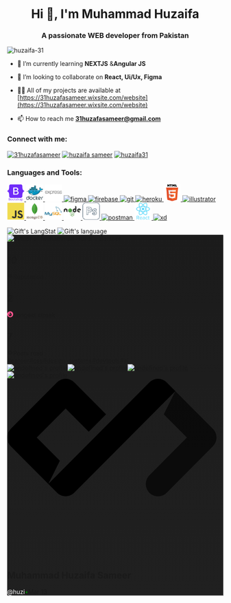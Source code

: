 <h1 align="center">Hi 👋, I'm Muhammad Huzaifa</h1>
<h3 align="center">A passionate WEB developer from Pakistan</h3>

<p align="left"> <img src="https://komarev.com/ghpvc/?username=huzaifa-31&label=Profile%20views&color=0e75b6&style=flat" alt="huzaifa-31" /> </p>

- 🌱 I’m currently learning **NEXTJS** &**Angular JS**

- 👯 I’m looking to collaborate on **React, Ui/Ux, Figma**

- 👨‍💻 All of my projects are available at [https://31huzafasameer.wixsite.com/website](https://31huzafasameer.wixsite.com/website)


- 📫 How to reach me **31huzafasameer@gmail.com**

<h3 align="left">Connect with me:</h3>
<p align="left">
<a href="https://twitter.com/31huzafasameer" target="blank"><img align="center" src="https://raw.githubusercontent.com/rahuldkjain/github-profile-readme-generator/master/src/images/icons/Social/twitter.svg" alt="31huzafasameer" height="30" width="40" /></a>
<a href="https://stackoverflow.com/users/huzaifa sameer" target="blank"><img align="center" src="https://raw.githubusercontent.com/rahuldkjain/github-profile-readme-generator/master/src/images/icons/Social/stack-overflow.svg" alt="huzaifa sameer" height="30" width="40" /></a>
<a href="https://dribbble.com/huzaifa31" target="blank"><img align="center" src="https://raw.githubusercontent.com/rahuldkjain/github-profile-readme-generator/master/src/images/icons/Social/dribbble.svg" alt="huzaifa31" height="30" width="40" /></a>
</p>

<h3 align="left">Languages and Tools:</h3>
<p align="left"> <a href="https://getbootstrap.com" target="_blank" rel="noreferrer"> <img src="https://raw.githubusercontent.com/devicons/devicon/master/icons/bootstrap/bootstrap-plain-wordmark.svg" alt="bootstrap" width="40" height="40"/> </a> <a href="https://www.docker.com/" target="_blank" rel="noreferrer"> <img src="https://raw.githubusercontent.com/devicons/devicon/master/icons/docker/docker-original-wordmark.svg" alt="docker" width="40" height="40"/> </a> <a href="https://expressjs.com" target="_blank" rel="noreferrer"> <img src="https://raw.githubusercontent.com/devicons/devicon/master/icons/express/express-original-wordmark.svg" alt="express" width="40" height="40"/> </a> <a href="https://www.figma.com/" target="_blank" rel="noreferrer"> <img src="https://www.vectorlogo.zone/logos/figma/figma-icon.svg" alt="figma" width="40" height="40"/> </a> <a href="https://firebase.google.com/" target="_blank" rel="noreferrer"> <img src="https://www.vectorlogo.zone/logos/firebase/firebase-icon.svg" alt="firebase" width="40" height="40"/> </a> <a href="https://git-scm.com/" target="_blank" rel="noreferrer"> <img src="https://www.vectorlogo.zone/logos/git-scm/git-scm-icon.svg" alt="git" width="40" height="40"/> </a> <a href="https://heroku.com" target="_blank" rel="noreferrer"> <img src="https://www.vectorlogo.zone/logos/heroku/heroku-icon.svg" alt="heroku" width="40" height="40"/> </a> <a href="https://www.w3.org/html/" target="_blank" rel="noreferrer"> <img src="https://raw.githubusercontent.com/devicons/devicon/master/icons/html5/html5-original-wordmark.svg" alt="html5" width="40" height="40"/> </a> <a href="https://www.adobe.com/in/products/illustrator.html" target="_blank" rel="noreferrer"> <img src="https://www.vectorlogo.zone/logos/adobe_illustrator/adobe_illustrator-icon.svg" alt="illustrator" width="40" height="40"/> </a> <a href="https://developer.mozilla.org/en-US/docs/Web/JavaScript" target="_blank" rel="noreferrer"> <img src="https://raw.githubusercontent.com/devicons/devicon/master/icons/javascript/javascript-original.svg" alt="javascript" width="40" height="40"/> </a> <a href="https://www.mongodb.com/" target="_blank" rel="noreferrer"> <img src="https://raw.githubusercontent.com/devicons/devicon/master/icons/mongodb/mongodb-original-wordmark.svg" alt="mongodb" width="40" height="40"/> </a> <a href="https://www.mysql.com/" target="_blank" rel="noreferrer"> <img src="https://raw.githubusercontent.com/devicons/devicon/master/icons/mysql/mysql-original-wordmark.svg" alt="mysql" width="40" height="40"/> </a> <a href="https://nodejs.org" target="_blank" rel="noreferrer"> <img src="https://raw.githubusercontent.com/devicons/devicon/master/icons/nodejs/nodejs-original-wordmark.svg" alt="nodejs" width="40" height="40"/> </a> <a href="https://www.photoshop.com/en" target="_blank" rel="noreferrer"> <img src="https://raw.githubusercontent.com/devicons/devicon/master/icons/photoshop/photoshop-line.svg" alt="photoshop" width="40" height="40"/> </a> <a href="https://postman.com" target="_blank" rel="noreferrer"> <img src="https://www.vectorlogo.zone/logos/getpostman/getpostman-icon.svg" alt="postman" width="40" height="40"/> </a> <a href="https://reactjs.org/" target="_blank" rel="noreferrer"> <img src="https://raw.githubusercontent.com/devicons/devicon/master/icons/react/react-original-wordmark.svg" alt="react" width="40" height="40"/> </a> <a href="https://www.adobe.com/products/xd.html" target="_blank" rel="noreferrer"> <img src="https://cdn.worldvectorlogo.com/logos/adobe-xd.svg" alt="xd" width="40" height="40"/> </a> </p>



<div>
   <img align="center" src="https://github-readme-streak-stats.herokuapp.com/?user=Huzaifa-31&theme=dark" alt="Gift's LangStat" />
  <img align="center" src="https://github-readme-stats.vercel.app/api/top-langs?username=Huzaifa-31&langs_count=10&show_icons=true&locale=en&layout=compact&theme=dark" alt="Gift's language" height="192px"  width="500px"/>
</div>

<div class="flex h-fit rounded-[32px] p-2" style="background: linear-gradient(0deg, rgb(32 32 32), rgb(27 27 27)), linear-gradient(152.83deg, rgb(56 56 56) 51.92%, rgb(46 48 53) 85.8%);"><div class="flex w-[37.75rem] flex-row-reverse pl-2 rounded-32" style="box-shadow: rgba(0, 0, 0, 0.3) 1px 1px 1px;"><div class="flex w-full max-w-[20.25rem] flex-col gap-4 rounded-32"><div class="relative flex flex-col rounded-24 bg-cover p-2 pb-10 m-2 " style="background-image: url(&quot;https://res.cloudinary.com/daily-now/image/upload/s--VMbOMIjj--/f_auto/v1710057765/public/DevCard-cover&quot;);"><div class="absolute -inset-2 border-8 rounded-32" style="border-color: color-mix(in srgb, rgb(168, 179, 207) 80%, transparent);"></div><img src="https://lh3.googleusercontent.com/a/ACg8ocJmp4WkLdpULBlwx-SygfDuO_IOcnvcrcPf0hrdaH0NjeA=s96-c" alt="avatar of Muhammad Huzaifa Sameer" class="-rotate-3 border-white object-cover border-4 size-24 rounded-32"><span class="flex w-full flex-row gap-3 rounded-16 bg-raw-pepper-90 px-4 py-2 shadow-2 absolute bottom-0 left-0 translate-y-1/2"><span class="flex flex-col"><strong><h2 class="text-white typo-title3">10</h2></strong><span class="flex items-center text-raw-salt-90 typo-caption2"><svg width="1em" height="1em" viewBox="0 0 16 17" fill="none" xmlns="http://www.w3.org/2000/svg" class="w-5 h-5 pointer-events-none text-raw-onion-40"><path fill-rule="evenodd" clip-rule="evenodd" d="M8 13.605A5.333 5.333 0 108 2.938a5.333 5.333 0 000 10.667zm1.213-8.672a.494.494 0 00-.812-.517L4.944 7.922a.494.494 0 00.35.843H7.82l-1.034 2.844a.494.494 0 00.812.518l3.456-3.507a.494.494 0 00-.348-.842H8.179l1.034-2.845z" fill="currentcolor"></path></svg>Reputation</span></span><span class="flex flex-col"><strong><h2 class="text-white typo-title3">2</h2></strong><span class="flex items-center text-raw-salt-90 typo-caption2"><svg width="1em" height="1em" viewBox="0 0 24 24" fill="none" xmlns="http://www.w3.org/2000/svg" class="w-5 h-5 pointer-events-none p-[0.19rem]"><path fill-rule="evenodd" clip-rule="evenodd" d="M12 24c6.627 0 12-5.373 12-12S18.627 0 12 0 0 5.373 0 12s5.373 12 12 12zm1.09-18.665l-.603-.77a.698.698 0 00-1.14.031c-1.12 1.635-.986 3.612-.206 5.09l.332.634.275.54.22.444.115.244.09.202.074.199c.192.6.134 1.221-.163 1.747-.449.78-1.178.963-1.864.845-1.123-.193-1.463-1.473-1.566-2.947l-.022-.388-.013-.394-.009-.593-.001-.585-.004-.136c-.037-.686-.377-.694-1.017-.025-1.796 1.875-2.099 4.749-.753 7.175 1.01 1.85 3.058 3.067 5.152 3.067.088 0 .178-.003.27-.007 2.166-.11 4.255-1.544 5.183-3.56a5.99 5.99 0 00.468-3.566c-.283-1.556-1.096-2.587-2.18-3.96a112.52 112.52 0 01-.392-.499l-.526-.663-.839-1.032-.88-1.093z" fill="#FC538D"></path></svg>Longest streak</span></span><span class="flex flex-col"><strong><h2 class="text-white typo-title3">7</h2></strong><span class="flex items-center text-raw-salt-90 typo-caption2"><svg width="1em" height="1em" viewBox="0 0 24 24" xmlns="http://www.w3.org/2000/svg" class="w-5 h-5 pointer-events-none text-raw-cabbage-40"><path d="M12 4.5c3.828 0 6.74 2.287 8.62 6.592l.139.326L21 12l-.241.582C18.885 17.097 15.924 19.5 12 19.5c-3.828 0-6.74-2.287-8.62-6.592l-.139-.326L3 12l.241-.582C5.115 6.903 8.076 4.5 12 4.5zm0 3.25a4.25 4.25 0 110 8.5 4.25 4.25 0 010-8.5z" fill="currentcolor" fill-rule="evenodd"></path></svg>Posts read</span></span></span></div><div class="relative mt-4 flex flex-col gap-4 p-2"><div class="flex flex-wrap gap-2 max-h-[3.5rem] overflow-hidden pb-3 pointer-events-none"><a href="/tags/career" class="btn focus-outline inline-flex cursor-pointer select-none flex-row
        items-center border no-underline shadow-none transition
        duration-200 ease-in-out typo-callout justify-center font-bold h-6 px-2 rounded-8 btn-secondary !shadow-none typo-caption1 border-raw-pepper-90 text-raw-pepper-90">#career</a><a href="/tags/css" class="btn focus-outline inline-flex cursor-pointer select-none flex-row
        items-center border no-underline shadow-none transition
        duration-200 ease-in-out typo-callout justify-center font-bold h-6 px-2 rounded-8 btn-secondary !shadow-none typo-caption1 border-raw-pepper-90 text-raw-pepper-90">#css</a><a href="/tags/design-systems" class="btn focus-outline inline-flex cursor-pointer select-none flex-row
        items-center border no-underline shadow-none transition
        duration-200 ease-in-out typo-callout justify-center font-bold h-6 px-2 rounded-8 btn-secondary !shadow-none typo-caption1 border-raw-pepper-90 text-raw-pepper-90">#design-systems</a><a href="/tags/devtools" class="btn focus-outline inline-flex cursor-pointer select-none flex-row
        items-center border no-underline shadow-none transition
        duration-200 ease-in-out typo-callout justify-center font-bold h-6 px-2 rounded-8 btn-secondary !shadow-none typo-caption1 border-raw-pepper-90 text-raw-pepper-90">#devtools</a><a href="/tags/ai" class="btn focus-outline inline-flex cursor-pointer select-none flex-row
        items-center border no-underline shadow-none transition
        duration-200 ease-in-out typo-callout justify-center font-bold h-6 px-2 rounded-8 btn-secondary !shadow-none typo-caption1 border-raw-pepper-90 text-raw-pepper-90">#ai</a></div><div class="flex h-6 flex-row gap-1 pointer-events-none"><a aria-label="daily.dev changelog" class="flex min-w-0 shrink items-center no-underline" href="https://app.daily.dev/squads/daily_updates"><img class="object-cover w-6 h-6 rounded-full" loading="lazy" type="avatar" alt="undefined's profile" src="https://res.cloudinary.com/daily-now/image/upload/s--COeiQtov--/f_auto/v1704465510/squads/daily_updates"></a><a aria-label="NextJS" class="flex min-w-0 shrink items-center no-underline" href="https://app.daily.dev/squads/nextjs"><img class="object-cover w-6 h-6 rounded-full" loading="lazy" type="avatar" alt="undefined's profile" src="https://res.cloudinary.com/daily-now/image/upload/s--ai0kromH--/f_auto,q_auto/v1698518496/squads/69088f45-3a20-4730-81c2-32d0d75fb8c6"></a><a aria-label="asayer" class="flex min-w-0 shrink items-center no-underline" href="https://app.daily.dev/sources/asayer"><img class="object-cover w-6 h-6 rounded-full" loading="lazy" type="avatar" alt="undefined's profile" src="https://res.cloudinary.com/daily-now/image/upload/t_logo,f_auto/v1/logos/be8d9d38650943c8a1718ba79f23e9ac"></a><a aria-label="DEV" class="flex min-w-0 shrink items-center no-underline" href="https://app.daily.dev/sources/devto"><img class="object-cover w-6 h-6 rounded-full" loading="lazy" type="avatar" alt="undefined's profile" src="https://res.cloudinary.com/daily-now/image/upload/t_logo,f_auto/v1/logos/devto"></a></div><span class="absolute bottom-0 right-0 rounded-br-24 rounded-tl-24 bg-raw-pepper-90 px-4 py-3 pointer-events-none"><a class="flex items-center relative mt-0.5 laptop:mt-0" aria-label="Home" href="/"><svg viewBox="0 0 32 18" xmlns="http://www.w3.org/2000/svg" class="h-logo"><g fill="var(--theme-text-primary)" fill-rule="nonzero" class="fill-raw-salt-0"><path d="M26.633 8.69l-3.424-3.431 1.711-3.43 5.563 5.575c.709.71.709 1.861 0 2.572l-6.847 6.86c-.709.711-1.858.711-2.567 0a1.821 1.821 0 010-2.571l5.564-5.575z" fill-opacity="0.64"></path><path d="M21.07.536a1.813 1.813 0 012.568 0l1.283 1.286L9.945 16.83c-.709.71-1.858.71-2.567 0l-1.284-1.287L21.071.536zm-6.418 4.717l-2.567 2.572-3.424-3.43-4.28 4.288 3.424 3.43-1.71 3.43L.531 9.97a1.821 1.821 0 010-2.572L7.378.537A1.813 1.813 0 019.945.535l4.707 4.717z"></path></g></svg><svg viewBox="0 0 72 18" xmlns="http://www.w3.org/2000/svg" class="ml-1 h-logo"><g fill="none" fill-rule="evenodd"><path d="M2.636 5.892v5.827h3.201l.678 1.943H2.636A1.94 1.94 0 01.7 11.719V5.892A1.94 1.94 0 012.636 3.95h3.201v1.942h.678V2.007a.97.97 0 01.97-.971h.969v11.655a.97.97 0 01-.97.97h-.969V5.893H2.636zm9.692 7.77a1.94 1.94 0 01-1.936-1.943V9.777a1.94 1.94 0 011.936-1.942h3.201v1.942h.678V5.892h-5.33v-.971a.97.97 0 01.967-.971h4.363c1.071 0 1.939.87 1.939 1.942v6.799a.97.97 0 01-.97.97h-.969V9.778h-3.879v1.942h3.201l.678 1.943h-3.879zm7.756 0V4.92a.97.97 0 01.968-.971h.968v8.74a.97.97 0 01-.968.972h-.968zM22.02 2.014c0 .27-.093.499-.278.685a.927.927 0 01-.683.28c-.27 0-.5-.094-.69-.28a.923.923 0 01-.285-.685c0-.28.095-.513.285-.699.19-.186.42-.279.69-.279.27 0 .497.093.683.28a.95.95 0 01.278.698zm1.941 11.648V2.007a.97.97 0 01.968-.971h.968v11.655a.97.97 0 01-.968.97h-.968zm6.532.004l-2.613-8.22a.976.976 0 01.65-1.212l.92-.284 2.132 6.98 1.92-6.293a.96.96 0 011.201-.645l.888.284L32.3 15.201c-.248.816-1 1.374-1.85 1.374h-1.601a.97.97 0 01-.968-.97v-.972h1.609c.533 0 1.002-.432 1.004-.967z" fill="var(--theme-text-primary)" class="fill-raw-salt-0"></path><path d="M38.75 13.788v-1.372h-1.408v1.372h1.407zm4.21.09c.683 0 1.261-.17 1.735-.513.473-.342.804-.8.992-1.372v1.795h1.165V4.297h-1.165v4.245a2.674 2.674 0 00-.992-1.372c-.474-.342-1.052-.513-1.734-.513-.623 0-1.178.145-1.664.436-.487.29-.869.71-1.146 1.257-.277.547-.416 1.189-.416 1.924 0 .735.139 1.374.416 1.917.277.543.66.96 1.146 1.251.486.29 1.04.436 1.664.436zm.333-1.026c-.716 0-1.29-.229-1.721-.686-.431-.458-.647-1.088-.647-1.892 0-.804.216-1.434.647-1.892.43-.457 1.005-.686 1.721-.686.461 0 .873.105 1.235.314.363.21.647.511.852.904.204.394.307.847.307 1.36 0 .513-.103.964-.307 1.353a2.23 2.23 0 01-.852.904c-.362.214-.774.321-1.235.321zm8.525 1.026c.589 0 1.118-.107 1.587-.32.47-.214.851-.514 1.146-.898a2.96 2.96 0 00.57-1.309h-1.242a1.777 1.777 0 01-.698 1.148c-.38.287-.851.43-1.414.43-.623 0-1.15-.201-1.581-.603-.431-.402-.66-1.005-.685-1.808h5.62c.033-.18.05-.394.05-.642a3.29 3.29 0 00-.403-1.616 3 3 0 00-1.165-1.167c-.507-.29-1.103-.436-1.785-.436-.674 0-1.272.145-1.792.436-.52.29-.928.71-1.222 1.257-.295.547-.442 1.189-.442 1.924 0 .735.147 1.374.442 1.917.294.543.701.96 1.222 1.251.52.29 1.118.436 1.792.436zm2.176-3.925H49.5c.034-.77.269-1.353.704-1.75.435-.398.973-.597 1.613-.597.4 0 .772.086 1.113.257.342.17.61.431.807.782.196.35.281.787.256 1.308zm6.105 3.835l2.752-7.041h-1.254l-2.176 5.797-2.202-5.797h-1.254l2.752 7.041h1.382z" fill-opacity="0.64" fill="var(--theme-text-primary)" fill-rule="nonzero" class="fill-raw-salt-0"></path></g></svg></a></span></div></div><div class="relative flex flex-1 flex-col justify-center gap-3 p-4"><div class="flex flex-col gap-0.5"><h2 class="font-bold text-raw-pepper-90 line-clamp-2 typo-mega2">Muhammad Huzaifa Sameer</h2><div class="line-clamp-1 flex items-center text-raw-pepper-10 typo-callout"><span class="overflow-hidden text-ellipsis max-w-36" style="
    color: white;
">@huzi</span><span class="mx-1" style="
    color: green;
">•</span><time title="Wed Mar 13 2024 20:16:50 GMT+0500 (Pakistan Standard Time)" class="typo-caption1 text-raw-pepper-10/[.64]" datetime="2024-03-13T15:16:50.107Z">Mar 13</time></div><span class="my-2 opacity-32 !bg-raw-pepper-90 h-px w-full bg-border-subtlest-primary"></span><p class="text-raw-pepper-90 line-clamp-6 typo-callout"></p></div></div></div></div>
